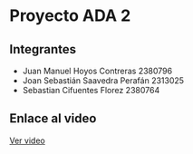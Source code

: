 # Proyecto ADA 2

## Integrantes

- Juan Manuel Hoyos Contreras 2380796
- Joan Sebastián Saavedra Perafán 2313025
- Sebastian Cifuentes Florez 2380764

## Enlace al video

[Ver video](https://www.youtube.com/watch?v=dAKMfUIhQaE)
